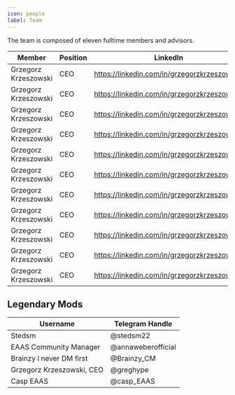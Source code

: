 ```yaml
---
icon: people
label: Team
---
```


The team is composed of eleven fulltime members and advisors.

| Member               | Position | LinkedIn                                     |
|----------------------|----------|----------------------------------------------|
| Grzegorz Krzeszowski | CEO      | https://linkedin.com/in/grzegorzkrzeszowski/ |
| Grzegorz Krzeszowski | CEO      | https://linkedin.com/in/grzegorzkrzeszowski/ |
| Grzegorz Krzeszowski | CEO      | https://linkedin.com/in/grzegorzkrzeszowski/ |
| Grzegorz Krzeszowski | CEO      | https://linkedin.com/in/grzegorzkrzeszowski/ |
| Grzegorz Krzeszowski | CEO      | https://linkedin.com/in/grzegorzkrzeszowski/ |
| Grzegorz Krzeszowski | CEO      | https://linkedin.com/in/grzegorzkrzeszowski/ |
| Grzegorz Krzeszowski | CEO      | https://linkedin.com/in/grzegorzkrzeszowski/ |
| Grzegorz Krzeszowski | CEO      | https://linkedin.com/in/grzegorzkrzeszowski/ |
| Grzegorz Krzeszowski | CEO      | https://linkedin.com/in/grzegorzkrzeszowski/ |
| Grzegorz Krzeszowski | CEO      | https://linkedin.com/in/grzegorzkrzeszowski/ |
| Grzegorz Krzeszowski | CEO      | https://linkedin.com/in/grzegorzkrzeszowski/ |

## Legendary Mods

| Username                  | Telegram Handle    |
|---------------------------|--------------------|
| Stedsm                    | @stedsm22          |
| EAAS Community Manager    | @annaweberofficial |
| Brainzy l never DM first  | @Brainzy_CM        |
| Grzegorz Krzeszowski, CEO | @greghype          |
| Casp EAAS                 | @casp_EAAS         |